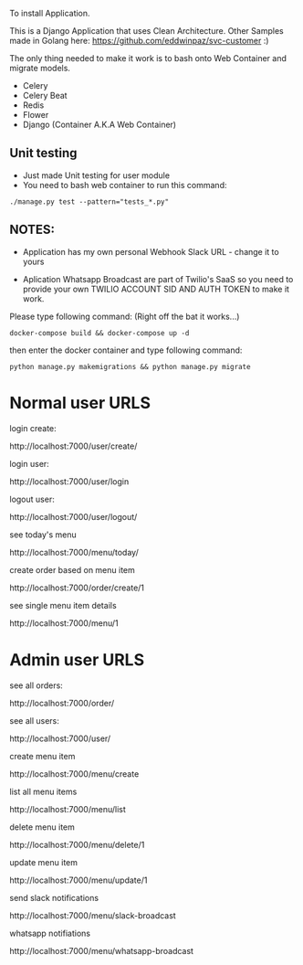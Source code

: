 To install Application.

This is a Django Application that uses Clean Architecture. Other Samples made in Golang here:  https://github.com/eddwinpaz/svc-customer :)

The only thing needed to make it work is to bash onto Web Container and migrate models.
- Celery
- Celery Beat
- Redis
- Flower
- Django (Container A.K.A Web Container)

## Unit testing

- Just made Unit testing for user module
- You need to bash web container to run this command:

```
./manage.py test --pattern="tests_*.py"
```


## NOTES: 
- Application has my own personal Webhook Slack URL - change it to yours

- Aplication Whatsapp Broadcast are part of Twilio's SaaS so you need to provide
your own TWILIO ACCOUNT SID AND AUTH TOKEN to make it work.


Please type following command: (Right off the bat it works...)

```
docker-compose build && docker-compose up -d
```

then enter the docker container and type following command:

```
python manage.py makemigrations && python manage.py migrate
```

# Normal user URLS

login create:

http://localhost:7000/user/create/

login user:

http://localhost:7000/user/login

logout user:

http://localhost:7000/user/logout/

see today's menu

http://localhost:7000/menu/today/

create order based on menu item

http://localhost:7000/order/create/1

see single menu item details

http://localhost:7000/menu/1

# Admin user URLS

see all orders:

http://localhost:7000/order/

see all users:

http://localhost:7000/user/

create menu item

http://localhost:7000/menu/create

list all menu items

http://localhost:7000/menu/list

delete menu item

http://localhost:7000/menu/delete/1

update menu item

http://localhost:7000/menu/update/1

send slack notifications

http://localhost:7000/menu/slack-broadcast

whatsapp notifiations

http://localhost:7000/menu/whatsapp-broadcast